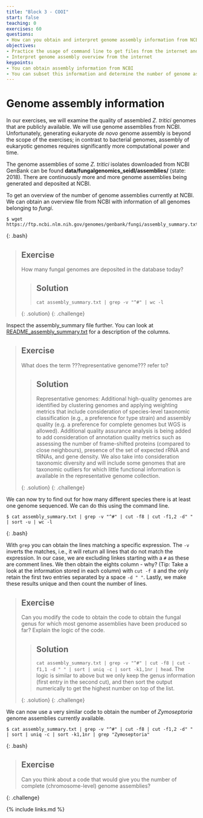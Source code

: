 ```yaml
---
title: "Block 3 - COOI"
start: false
teaching: 0
exercises: 60
questions:
- How can you obtain and interpret genome assembly information from NCBI?
objectives:
- Practice the usage of command line to get files from the internet and examine their content
- Interpret genome assembly overview from the internet
keypoints:
- You can obtain assembly information from NCBI
- You can subset this information and determine the number of genome assemblies
---
```


#  Genome assembly information
In our exercises, we will examine the quality of assembled *Z. tritici* genomes that are publicly available. We will use genome assemblies from NCBI. Unfortunately, generating eukaryote *de novo* genome assembly is beyond the scope of the exercises; in contrast to bacterial genomes, assembly of eukaryotic genomes requires significantly more computational power and time.

The genome assemblies of some _Z. tritici_ isolates downloaded from NCBI GenBank can be found **data/fungalgenomics_seidl/assemblies/** (state: 2018). There are continuously more and more genome assemblies being generated and deposited at NCBI. 

To get an overview of the number of genome assemblies currently at NCBI. We can obtain an overview file from NCBI with information of all genomes belonging to *fungi*.

~~~
$ wget https://ftp.ncbi.nlm.nih.gov/genomes/genbank/fungi/assembly_summary.txt
~~~
{: .bash}

> ## Exercise
> 
> How many fungal genomes are deposited in the database today?
>
>> ## Solution
>> 
>> `cat assembly_summary.txt | grep -v "^#" | wc -l`
>> 
> {: .solution}
{: .challenge}

Inspect the assembly_summary file further. You can look at [README_assembly_summary.txt](https://ftp.ncbi.nlm.nih.gov/genomes/README_assembly_summary.txt) for a description of the columns.

> ## Exercise
> 
> What does the term ???representative genome??? refer to?
>
>> ## Solution
>> 
>> Representative genomes: Additional high-quality genomes are identified by clustering genomes and applying weighting metrics that include consideration of species-level taxonomic classification (e.g., a preference for type strain) and assembly quality (e.g. a preference for complete genomes but WGS is allowed). Additional quality assurance analysis is being added to add consideration of annotation quality metrics such as assessing the number of frame-shifted proteins (compared to close neighbours), presence of the set of expected rRNA and tRNAs, and gene density. We also take into consideration taxonomic diversity and will include some genomes that are taxonomic outliers for which little functional information is available in the representative genome collection.
>> 
> {: .solution}
{: .challenge}


We can now try to find out for how many different species there is at least one genome sequenced. We can do this using the command line. 

~~~
$ cat assembly_summary.txt | grep -v "^#" | cut -f8 | cut -f1,2 -d" " | sort -u | wc -l
~~~
{: .bash}

With `grep` you can obtain the lines matching a specific expression. The `-v` inverts the matches, i.e., it will return all lines that do not match the expression. In our case, we are excluding linkes starting with a `#` as these are comment lines. We then obtain the eights column - why? (Tip: Take a look at the information stored in each column)  with `cut -f 8` and the only retain the first two entries separated by a space `-d " "`. Lastly, we make these results unique and then count the number of lines.

> ## Exercise
> 
> Can you modify the code to obtain the code to obtain the fungal genus for which most genome assemblies have been produced so far? Explain the logic of the code.
>
>> ## Solution
>> 
>> `cat assembly_summary.txt | grep -v "^#" | cut -f8 | cut -f1,1 -d " " | sort | uniq -c | sort -k1,1nr | head`. The logic is similar to above but we only keep the genus information (first entry in the second cut), and then sort the output numerically to get the highest number on top of the list.
>> 
> {: .solution}
{: .challenge}

We can now use a very similar code to obtain the number of *Zymoseptoria* genome assemblies currently available.
 ~~~
$ cat assembly_summary.txt | grep -v "^#" | cut -f8 | cut -f1,2 -d" " | sort | uniq -c | sort -k1,1nr | grep "Zymoseptoria"
~~~
{: .bash}

> ## Exercise
> 
> Can you think about a code that would give you the number of complete (chromosome-level) genome assemblies?
>
{: .challenge}

{% include links.md %}

